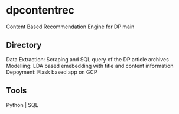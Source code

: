 # dpcontentrec
Content Based Recommendation Engine for DP main

## Directory

Data Extraction: Scraping and SQL query of the DP article archives
Modelling: LDA based emebedding with title and content information
Depoyment: Flask based app on GCP

## Tools

Python | SQL
